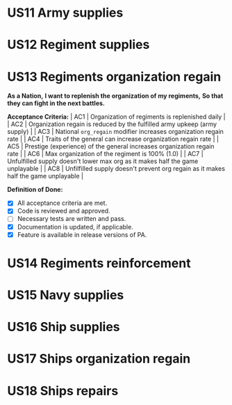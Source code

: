 # US11 Army supplies

# US12 Regiment supplies

# US13 Regiments organization regain

**As a Nation,**
**I want to replenish the organization of my regiments,**
**So that they can fight in the next battles.**

**Acceptance Criteria:**
| AC1 | Organization of regiments is replenished daily |
| AC2 | Organization regain is reduced by the fulfilled army upkeep (army supply) |
| AC3 | National `org_regain` modifier increases organization regain rate |
| AC4 | Traits of the general can increase organization regain rate |
| AC5 | Prestige (experience) of the general increases organization regain rate |
| AC6 | Max organization of the regiment is 100% (1.0) |
| AC7 | Unfulfilled supply doesn't lower max org as it makes half the game unplayable |
| AC8 | Unfilfilled supply doesn't prevent org regain as it makes half the game unplayable |

**Definition of Done:**
- [X] All acceptance criteria are met.
- [X] Code is reviewed and approved.
- [ ] Necessary tests are written and pass.
- [X] Documentation is updated, if applicable.
- [x] Feature is available in release versions of PA.

# US14 Regiments reinforcement

# US15 Navy supplies

# US16 Ship supplies

# US17 Ships organization regain

# US18 Ships repairs

